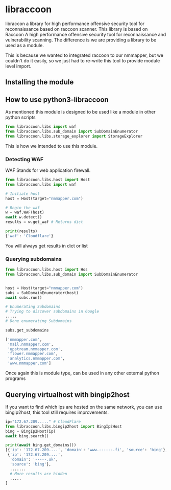 

# libraccoon

libraccon a library for high performance offensive security tool for reconnaissance based on raccoon scanner. This library is based on Raccoon A high performance offensive security tool for reconnaissance and vulnerability scanning. The difference is we are providing a library to be used as a module.

This is because we wanted to integrated raccoon to our nmmapper, but we couldn't do it easily, so we just had to re-write this tool to provide module level import.

## Installing the module


## How to use python3-libraccoon
As mentioned this module is designed to be used like a module in other python scripts

```py
from libraccoon.libs import waf
from libraccoon.libs.sub_domain import SubDomainEnumerator
from libraccoon.libs.storage_explorer import StorageExplorer
```
This is how we intended to use this module.

### Detecting WAF
WAF Stands for web application firewall.

```py
from libraccoon.libs.host import Host
from libraccoon.libs import waf

# Initiate host
host = Host(target="nmmapper.com")

# Begin the waf
w = waf.WAF(host)
await w.detect()
results = w.get_waf # Returns dict

print(results)
{'waf': 'Cloudflare'}
```
You will always get results in dict or list

### Querying subdomains
```py
from libraccoon.libs.host import Hos
from libraccoon.libs.sub_domain import SubDomainEnumerator


host = Host(target="nmmapper.com")
subs = SubDomainEnumerator(host)
await subs.run()

# Enumerating Subdomains
# Trying to discover subdomains in Google
.....
# Done enumerating Subdomains

subs.get_subdomains

['nmmapper.com',
 'mail.nmmapper.com',
 'upstream.nmmapper.com',
 'flower.nmmapper.com',
 'analytics.nmmapper.com',
 'www.nmmapper.com']
```
Once again this is module type, can be used in any other external python programs

## Querying virtualhost with bingip2host
If you want to find which ips are hosted on the same network, you can use bingip2host, this tool still requires improvements.
```py
ip="172.67.209....." # CloudFlare
from libraccoon.libs.bingip2host import BingIp2Host
bing = BingIp2Host(ip)
await bing.search()

print(await bing.get_domains())
[{'ip': '172.67.209....', 'domain': 'www.------.fi', 'source': 'bing'},
 {'ip': '172.67.209....',
  'domain': '-----.uk',
  'source': 'bing'},
  .......
  # More results are hidden
  .....
]

```
